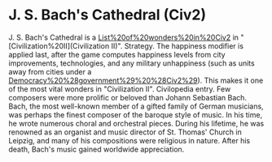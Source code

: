 # J. S. Bach's Cathedral (Civ2)

 J. S. Bach's Cathedral is a [List%20of%20wonders%20in%20Civ2](wonder) in "[Civilization%20II](Civilization II)".
Strategy.
The happiness modifier is applied last, after the game computes happiness levels from city improvements, technologies, and any military unhappiness (such as units away from cities under a [Democracy%20%28government%29%20%28Civ2%29](Democracy)). This makes it one of the most vital wonders in "Civilization II".
Civilopedia entry.
Few composers were more prolific or beloved than Johann Sebastian Bach. Bach, the most well-known member of a gifted family of German musicians, was perhaps the finest composer of the baroque style of music. In his time, he wrote numerous choral and orchestral pieces. During his lifetime, he was renowned as an organist and music director of St. Thomas' Church in Leipzig, and many of his compositions were religious in nature. After his death, Bach's music gained worldwide appreciation.